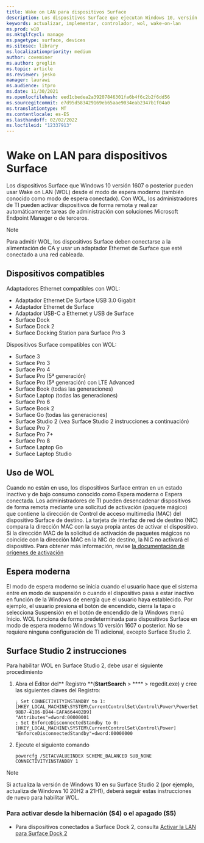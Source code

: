 ```yaml
---
title: Wake on LAN para dispositivos Surface
description: Los dispositivos Surface que ejecutan Windows 10, versión 1607 o posterior y usan un adaptador Ethernet de Surface para conectarse a una red cableada pueden Wake on LAN (WOL) desde el modo de espera moderno.
keywords: actualizar, implementar, controlador, wol, wake-on-lan
ms.prod: w10
ms.mktglfcycl: manage
ms.pagetype: surface, devices
ms.sitesec: library
ms.localizationpriority: medium
author: coveminer
ms.author: greglin
ms.topic: article
ms.reviewer: jesko
manager: laurawi
ms.audience: itpro
ms.date: 11/30/2021
ms.openlocfilehash: eed1cbedea2a39207846301fa6b4f6c2b2f6dd56
ms.sourcegitcommit: e7d95d583429169eb65aae9034eab2347b1f04a0
ms.translationtype: MT
ms.contentlocale: es-ES
ms.lasthandoff: 02/02/2022
ms.locfileid: "12337913"
---
```

# <a name="wake-on-lan-for-surface-devices"></a>Wake on LAN para dispositivos Surface 

Los dispositivos Surface que Windows 10 versión 1607 o posterior pueden usar Wake on LAN (WOL) desde el modo de espera moderno (también conocido como modo de espera conectado). Con WOL, los administradores de TI pueden activar dispositivos de forma remota y realizar automáticamente tareas de administración con soluciones Microsoft Endpoint Manager o de terceros.

>[!NOTE]
>Para admitir WOL, los dispositivos Surface deben conectarse a la alimentación de CA y usar un adaptador Ethernet de Surface que esté conectado a una red cableada.

## <a name="supported-devices"></a>Dispositivos compatibles

Adaptadores Ethernet compatibles con WOL:

- Adaptador Ethernet De Surface USB 3.0 Gigabit 
- Adaptador Ethernet de Surface
- Adaptador USB-C a Ethernet y USB de Surface
- Surface Dock
- Surface Dock 2
- Surface Docking Station para Surface Pro 3

Dispositivos Surface compatibles con WOL:

- Surface 3
- Surface Pro 3
- Surface Pro 4
- Surface Pro (5ª generación)
- Surface Pro (5ª generación) con LTE Advanced
- Surface Book (todas las generaciones)
- Surface Laptop (todas las generaciones)
- Surface Pro 6
- Surface Book 2
- Surface Go (todas las generaciones)
- Surface Studio 2 (vea Surface Studio 2 instrucciones a continuación)
- Surface Pro 7
- Surface Pro 7+
- Surface Pro 8
- Surface Laptop Go
- Surface Laptop Studio


## <a name="using-wol"></a>Uso de WOL 

Cuando no están en uso, los dispositivos Surface entran en un estado inactivo y de bajo consumo conocido como Espera moderna o Espera conectada. Los administradores de TI pueden desencadenar dispositivos de forma remota mediante una solicitud de activación (paquete mágico) que contiene la dirección de Control de acceso multimedia (MAC) del dispositivo Surface de destino. La tarjeta de interfaz de red de destino (NIC) compara la dirección MAC con la suya propia antes de activar el dispositivo. Si la dirección MAC de la solicitud de activación de paquetes mágicos no coincide con la dirección MAC en la NIC de destino, la NIC no activará el dispositivo. Para obtener más información, revise [la documentación de orígenes de activación](/windows-hardware/design/device-experiences/modern-standby-wake-sources)

## <a name="modern-standby"></a>Espera moderna

El modo de espera moderno se inicia cuando el usuario hace que el sistema entre en modo de suspensión o cuando el dispositivo pasa a estar inactivo en función de la Windows de energía que el usuario haya establecido. Por ejemplo, el usuario presiona el botón de encendido, cierra la tapa o selecciona Suspensión en el botón de encendido de la Windows menú Inicio. WOL funciona de forma predeterminada para dispositivos Surface en modo de espera moderno Windows 10 versión 1607 o posterior. No se requiere ninguna configuración de TI adicional, excepto Surface Studio 2.

## <a name="surface-studio-2-instructions"></a>Surface Studio 2 instrucciones

Para habilitar WOL en Surface Studio 2, debe usar el siguiente procedimiento

1. Abra el Editor del** Registro **(**StartSearch** > **** > regedit.exe) y cree las siguientes claves del Registro:

   ```console
   ; Set CONNECTIVITYINSTANDBY to 1:
   [HKEY_LOCAL_MACHINE\SYSTEM\CurrentControlSet\Control\Power\PowerSettings\F15576E8-98B7-4186-B944-EAFA664402D9]
   "Attributes"=dword:00000001
   ; Set EnforceDisconnectedStandby to 0:
   [HKEY_LOCAL_MACHINE\SYSTEM\CurrentControlSet\Control\Power]
   "EnforceDisconnectedStandby"=dword:00000000
   ```

2. Ejecute el siguiente comando

    ```powercfg /SETACVALUEINDEX SCHEME_BALANCED SUB_NONE CONNECTIVITYINSTANDBY 1```

> [!NOTE]
> Si actualiza la versión de Windows 10 en su Surface Studio 2 (por ejemplo, actualiza de Windows 10 20H2 a 21H1), deberá seguir estas instrucciones de nuevo para habilitar WOL.


### <a name="to-wake-from-hibernation-s4-or-shutdown-s5"></a>Para activar desde la hibernación (S4) o el apagado (S5) 

- Para dispositivos conectados a Surface Dock 2, consulta [Activar la LAN para Surface Dock 2](wake-on-lan-surface-dock2.md)
